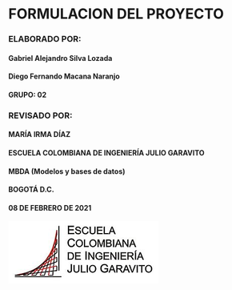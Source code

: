 #                   FORMULACION DEL PROYECTO


### ELABORADO POR:
#### Gabriel Alejandro Silva Lozada
#### Diego Fernando Macana Naranjo

#### GRUPO: 02

### REVISADO POR:
#### MARÍA IRMA DÍAZ
#### ESCUELA COLOMBIANA DE INGENIERÍA JULIO GARAVITO
#### MBDA (Modelos y bases de datos)
#### BOGOTÁ D.C.
#### 08 DE FEBRERO DE 2021

![](https://github.com/DiegoMacana/BaseDeDatos/blob/main/proyecto/images/logo.jpg)
